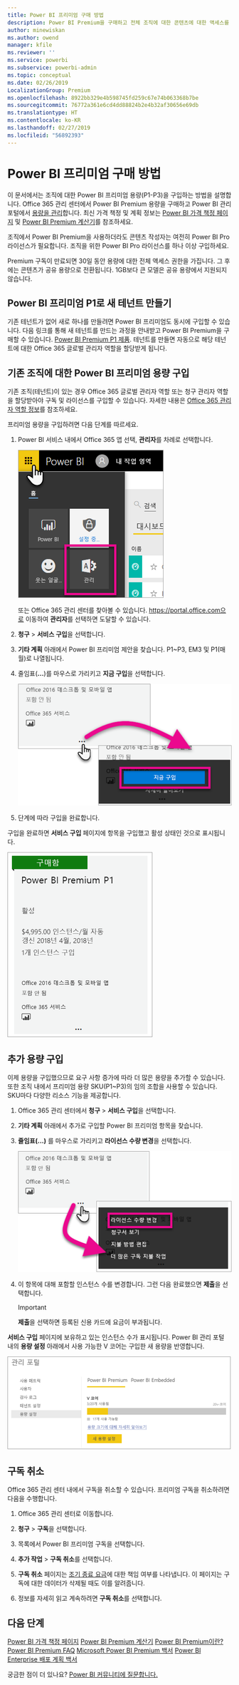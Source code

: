 ```yaml
---
title: Power BI 프리미엄 구매 방법
description: Power BI Premium을 구매하고 전체 조직에 대한 콘텐츠에 대한 액세스를 활성화할 수 있는 방법을 알아봅니다.
author: minewiskan
ms.author: owend
manager: kfile
ms.reviewer: ''
ms.service: powerbi
ms.subservice: powerbi-admin
ms.topic: conceptual
ms.date: 02/26/2019
LocalizationGroup: Premium
ms.openlocfilehash: 8922bb329e4b598745fd259c67e74b063368b7be
ms.sourcegitcommit: 76772a361e6cd4dd88824b2e4b32af30656e69db
ms.translationtype: HT
ms.contentlocale: ko-KR
ms.lasthandoff: 02/27/2019
ms.locfileid: "56892393"
---
```

# <a name="how-to-purchase-power-bi-premium"></a>Power BI 프리미엄 구매 방법

이 문서에서는 조직에 대한 Power BI 프리미엄 용량(P1-P3)을 구입하는 방법을 설명합니다. Office 365 관리 센터에서 Power BI Premium 용량을 구매하고 Power BI 관리 포털에서 [용량을 관리](service-admin-premium-manage.md)합니다. 최신 가격 책정 및 계획 정보는 [Power BI 가격 책정 페이지](https://powerbi.microsoft.com/pricing/) 및 [Power BI Premium 계산기](https://powerbi.microsoft.com/calculator/)를 참조하세요.

조직에서 Power BI Premium을 사용하더라도 콘텐츠 작성자는 여전히 Power BI Pro 라이선스가 필요합니다. 조직을 위한 Power BI Pro 라이선스를 하나 이상 구입하세요.

Premium 구독이 만료되면 30일 동안 용량에 대한 전체 액세스 권한을 가집니다. 그 후에는 콘텐츠가 공유 용량으로 전환됩니다. 1GB보다 큰 모델은 공유 용량에서 지원되지 않습니다.

## <a name="create-a-new-tenant-with-power-bi-premium-p1"></a>Power BI 프리미엄 P1로 새 테넌트 만들기

기존 테넌트가 없어 새로 하나를 만들려면 Power BI 프리미엄도 동시에 구입할 수 있습니다. 다음 링크를 통해 새 테넌트를 만드는 과정을 안내받고 Power BI Premium을 구매할 수 있습니다. [Power BI Premium P1 제품](https://signup.microsoft.com/Signup?OfferId=b3ec5615-cc11-48de-967d-8d79f7cb0af1). 테넌트를 만들면 자동으로 해당 테넌트에 대한 Office 365 글로벌 관리자 역할을 할당받게 됩니다.

## <a name="purchase-a-power-bi-premium-capacity-for-an-existing-organization"></a>기존 조직에 대한 Power BI 프리미엄 용량 구입

기존 조직(테넌트)이 있는 경우 Office 365 글로벌 관리자 역할 또는 청구 관리자 역할을 할당받아야 구독 및 라이선스를 구입할 수 있습니다. 자세한 내용은 [Office 365 관리자 역할 정보](https://support.office.com/article/About-Office-365-admin-roles-da585eea-f576-4f55-a1e0-87090b6aaa9d)를 참조하세요.

프리미엄 용량을 구입하려면 다음 단계를 따르세요.

1. Power BI 서비스 내에서 Office 365 앱 선택, **관리자**를 차례로 선택합니다.

    ![Office 365 앱 선택](media/service-admin-premium-purchase/o365-app-picker.png)

    또는 Office 365 관리 센터를 찾아볼 수 있습니다. https://portal.office.com으로 이동하여 **관리자**를 선택하면 도달할 수 있습니다.

1. **청구** > **서비스 구입**을 선택합니다.

1. **기타 계획** 아래에서 Power BI 프리미엄 제안을 찾습니다. P1~P3, EM3 및 P1(매월)로 나열됩니다.

1. 줄임표(**...**)를 마우스로 가리키고 **지금 구입**을 선택합니다.

    ![지금 구입](media/service-admin-premium-purchase/premium-purchase.png)

1. 단계에 따라 구입을 완료합니다.

구입을 완료하면 **서비스 구입** 페이지에 항목을 구입했고 활성 상태인 것으로 표시됩니다.

![구매한 Power BI 프리미엄](media/service-admin-premium-purchase/premium-purchased.png)

## <a name="purchase-additional-capacities"></a>추가 용량 구입

이제 용량을 구입했으므로 요구 사항 증가에 따라 더 많은 용량을 추가할 수 있습니다. 또한 조직 내에서 프리미엄 용량 SKU(P1~P3)의 임의 조합을 사용할 수 있습니다. SKU마다 다양한 리소스 기능을 제공합니다.

1. Office 365 관리 센터에서 **청구** > **서비스 구입**을 선택합니다.

1. **기타 계획** 아래에서 추가로 구입할 Power BI 프리미엄 항목을 찾습니다.

1. **줄임표(...)** 를 마우스로 가리키고 **라이선스 수량 변경**을 선택합니다.

    ![라이선스 수량 변경](media/service-admin-premium-purchase/premium-purchase-more.png)

1. 이 항목에 대해 포함할 인스턴스 수를 변경합니다. 그런 다음 완료했으면 **제출**을 선택합니다.

   > [!IMPORTANT]
   > **제출**을 선택하면 등록된 신용 카드에 요금이 부과됩니다.

**서비스 구입** 페이지에 보유하고 있는 인스턴스 수가 표시됩니다. Power BI 관리 포털 내의 **용량 설정** 아래에서 사용 가능한 V 코어는 구입한 새 용량을 반영합니다.

![Power BI Premium 용량에 대한 사용 가능한 V 코어](media/service-admin-premium-purchase/premium-capacities.png)

## <a name="cancel-your-subscription"></a>구독 취소

Office 365 관리 센터 내에서 구독을 취소할 수 있습니다. 프리미엄 구독을 취소하려면 다음을 수행합니다.

1. Office 365 관리 센터로 이동합니다.

1. **청구** > **구독**을 선택합니다.

1. 목록에서 Power BI 프리미엄 구독을 선택합니다.

1. **추가 작업** > **구독 취소**를 선택합니다.

1. **구독 취소** 페이지는 [조기 종료 요금](https://support.office.com/article/early-termination-fees-6487d4de-401a-466f-8bc3-c0beb5cc40d3)에 대한 책임 여부를 나타냅니다. 이 페이지는 구독에 대한 데이터가 삭제될 때도 이를 알려줍니다.

1. 정보를 자세히 읽고 계속하려면 **구독 취소**를 선택합니다.

## <a name="next-steps"></a>다음 단계

[Power BI 가격 책정 페이지](https://powerbi.microsoft.com/pricing/)
[Power BI Premium 계산기](https://powerbi.microsoft.com/calculator/)
[Power BI Premium이란?](service-premium.md)
[Power BI Premium FAQ](service-premium-faq.md)
[Microsoft Power BI Premium 백서](https://aka.ms/pbipremiumwhitepaper)
[Power BI Enterprise 배포 계획 백서](https://aka.ms/pbienterprisedeploy)

궁금한 점이 더 있나요? [Power BI 커뮤니티에 질문합니다.](http://community.powerbi.com/)
